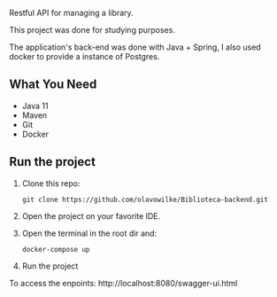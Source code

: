 Restful API for managing a library. 

This project was done for studying purposes.

The application's back-end was done with Java + Spring, I also used docker to provide a instance of Postgres.

## What You Need
* Java 11
* Maven
* Git
* Docker

## Run the project
1. Clone this repo: 
       
       git clone https://github.com/olavowilke/Biblioteca-backend.git

2.  Open the project on your favorite IDE.
3. Open the terminal in the root dir and:

       docker-compose up
       
4. Run the project

To access the enpoints: http://localhost:8080/swagger-ui.html
 

